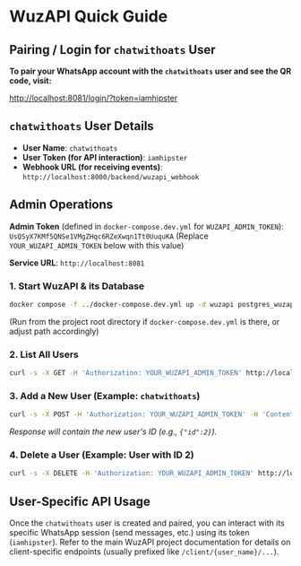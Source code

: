 # WuzAPI Quick Guide

## Pairing / Login for `chatwithoats` User

**To pair your WhatsApp account with the `chatwithoats` user and see the QR code, visit:**

[http://localhost:8081/login/?token=iamhipster](http://localhost:8081/login/?token=iamhipster)

## `chatwithoats` User Details

*   **User Name**: `chatwithoats`
*   **User Token (for API interaction)**: `iamhipster`
*   **Webhook URL (for receiving events)**: `http://localhost:8000/backend/wuzapi_webhook`

## Admin Operations

**Admin Token** (defined in `docker-compose.dev.yml` for `WUZAPI_ADMIN_TOKEN`):
`UsQSyX7KMf5QNSe1VMgZHqc6RZeXwqn1Tt0UuquKA` (Replace `YOUR_WUZAPI_ADMIN_TOKEN` below with this value)

**Service URL**: `http://localhost:8081`

### 1. Start WuzAPI & its Database

```bash
docker compose -f ../docker-compose.dev.yml up -d wuzapi postgres_wuzapi
```
(Run from the project root directory if `docker-compose.dev.yml` is there, or adjust path accordingly)

### 2. List All Users

```bash
curl -s -X GET -H 'Authorization: YOUR_WUZAPI_ADMIN_TOKEN' http://localhost:8081/admin/users
```

### 3. Add a New User (Example: `chatwithoats`)

```bash
curl -s -X POST -H 'Authorization: YOUR_WUZAPI_ADMIN_TOKEN' -H 'Content-Type: application/json' --data '{"name":"chatwithoats","token":"iamhipster","webhook":"http://localhost:8000/backend/wuzapi_webhook","events":"Message,ReadReceipt"}' http://localhost:8081/admin/users
```
*Response will contain the new user's ID (e.g., `{"id":2}`).*

### 4. Delete a User (Example: User with ID 2)

```bash
curl -s -X DELETE -H 'Authorization: YOUR_WUZAPI_ADMIN_TOKEN' http://localhost:8081/admin/users/2
```

## User-Specific API Usage

Once the `chatwithoats` user is created and paired, you can interact with its specific WhatsApp session (send messages, etc.) using its token (`iamhipster`). Refer to the main WuzAPI project documentation for details on client-specific endpoints (usually prefixed like `/client/{user_name}/...`). 